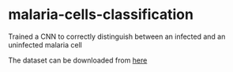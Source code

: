 # malaria-cells-classification
Trained a CNN to correctly distinguish between an infected and an uninfected malaria cell

The dataset can be downloaded from [here](ftp://lhcftp.nlm.nih.gov/Open-Access-Datasets/Malaria/cell_images.zip) 
